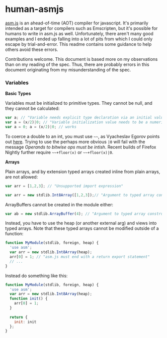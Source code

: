 human-asmjs
===========

[asm.js](http://asmjs.org/spec/latest/) is an ahead-of-time (AOT) compiler for javascript. It's primarily intended as a target for compilers such as Emscripten, but it's possible for humans to write in asm.js as well. Unfortunately, there aren't many good examples and I ended up falling into a lot of pits from which I could only escape by trial-and-error. This readme contains some guidance to help others avoid these errors.

Contributions welcome. This document is based more on my observations than on my reading of the spec. Thus, there are probably errors in this document originating from my misunderstanding of the spec.

### Variables

<b>Basic Types</b>

Variables must be initialized to primitive types. They cannot be null, and they cannot be calculated:
```javascript
var a; // "Variable needs explicit type declaration via an initial value"
var a = (x/2)|0; // "Variable initialization value needs to be a numeric literal"
var a = 0; a = (x/2)|0; // works
```

To coerce a double to an int, you must use `~~`, as Vyacheslav Egorov points out [here](https://twitter.com/Zbjorn/status/336974148964343808). Trying to use the perhaps more obvious `|0` will fail with the message <i>Operands to bitwise ops must be intish</i>. Recent builds of Firefox Nightly further require `~~+floor(x)` or `~~+floor(x)|0`.

<b>Arrays</b>

Plain arrays, and by extension typed arrays created inline from plain arrays, are not allowed:

```javascript
var arr = [1,2,3]; // "Unsupported import expression"
```

```javascript
var arr = new stdlib.Int8Array([1,2,3]);// "Argument to typed array constructor must be ArrayBuffer name"
```

ArrayBuffers cannot be created in the module either:

```javascript
var ab = new stdlib.ArrayBuffer(4); // "Argument to typed array constructor must be ArrayBuffer name"
```

Instead, you have to use the heap (or another external arg) and views into typed arrays. Note that these typed arrays cannot be modified outside of a function:

```javascript
function MyModule(stdlib, foreign, heap) {
  'use asm';
  var arr = new stdlib.Int8Array(heap);
  arr[0] = 1; // "asm.js must end with a return export statement"
  // ...
}
```

Instead do something like this:

```javascript
function MyModule(stdlib, foreign, heap) {
  'use asm';
  var arr = new stdlib.Int8Array(heap);
  function init() {
    arr[0] = 1;
  }
  
  return {
    init: init
  };
}
```
